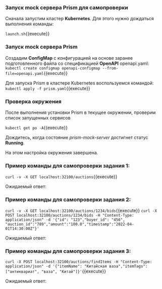 ### Запуск mock сервера Prism для самопроверки

Сначала запустим кластер **Kubernetes**. Для этого нужно дождаться выполнения команды:

`launch.sh`{{execute}}

### Запуск mock сервера Prism

Создадим **ConfigMap** с конфигурацией на основе заранее подготовленного файла со спецификацией **OpenAPI** openapi.yaml:
`kubectl create configmap openapi-configmap --from-file=openapi.yaml`{{execute}}

Для запуска Prism в кластере Kubernetes воспользуемся командой:  
`kubectl apply -f prism.yaml`{{execute}}


### Проверка окружения
После выполнения установки Prism в текущее окружении, проверим список запущенных сервисов

`kubectl get po -A`{{execute}}

Дождитесь, когда состояние *prism-mock-server* достигнет статус **Running**.

На этом настройка окружения завершена.

### Пример команды для самопроверки задания 1:
`curl -v -X GET localhost:32100/auctions`{{execute}}

Ожидаемый ответ:

### Пример команды для самопроверки задания 2:
`curl -v -X GET localhost:32100/auctions/1234/bids`{{execute}}
`curl -X POST localhost:32100/auctions/1234/bids -H "Content-Type: application/json" -d '{"id": "123","buyer_id": "456", "auction_id":"789","amount":"100.0","timestamp":"2022-04-01T14:30:00Z"}'`

Ожидаемый ответ:

### Пример команды для самопроверки задания 3:
`curl -X POST localhost:32100/auctions/findItems -H "Content-Type: application/json" -d '{"itemName": "Китайская ваза","itemTags": ["антиквариат", "ваза", "Китай"]}'`{{execute}}

Ожидаемый ответ:

